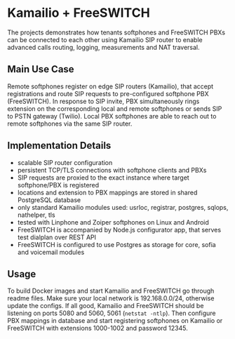 # Kamailio + FreeSWITCH

The projects demonstrates how tenants softphones and FreeSWITCH PBXs can be connected to each other using Kamailio SIP router to enable advanced calls routing, logging, measurements and NAT traversal.

## Main Use Case

Remote softphones register on edge SIP routers (Kamailio), that accept registrations and route SIP requests to pre-configured softphone PBX (FreeSWITCH). In response to SIP invite, PBX simultaneously rings extension on the corresponding local and remote softphones or sends SIP to PSTN gateway (Twilio). Local PBX softphones are able to reach out to remote softphones via the same SIP router.

## Implementation Details

- scalable SIP router configuration
- persistent TCP/TLS connections with softphone clients and PBXs
- SIP requests are proxied to the exact instance where target softphone/PBX is registered
- locations and extension to PBX mappings are stored in shared PostgreSQL database
- only standard Kamailio modules used: usrloc, registrar, postgres, sqlops, nathelper, tls
- tested with Linphone and Zoiper softphones on Linux and Android
- FreeSWITCH is accompanied by Node.js configurator app, that serves test dialplan over REST API
- FreeSWITCH is configured to use Postgres as storage for core, sofia and voicemail modules

## Usage

To build Docker images and start Kamailio and FreeSWITCH go through readme files. Make sure your local network is 192.168.0.0/24, otherwise update the configs. If all good, Kamailio and FreeSWITCH should be listening on ports 5080 and 5060, 5061 (`netstat -ntlp`). Then configure PBX mappings in database and start registering softphones on Kamailio or FreeSWITCH with extensions 1000-1002 and password 12345.
